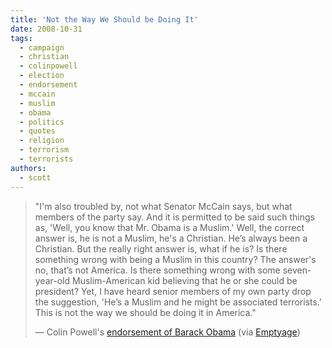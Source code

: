 ```yaml
---
title: 'Not the Way We Should be Doing It'
date: 2008-10-31
tags:
  - campaign
  - christian
  - colinpowell
  - election
  - endorsement
  - mccain
  - muslim
  - obama
  - politics
  - quotes
  - religion
  - terrorism
  - terrorists
authors:
  - scott
---
```


> "I'm also troubled by, not what Senator McCain says, but what members of the party say. And it is permitted to be said such things as, 'Well, you know that Mr. Obama is a Muslim.' Well, the correct answer is, he is not a Muslim, he's a Christian. He’s always been a Christian. But the really right answer is, what if he is? Is there something wrong with being a Muslim in this country? The answer's no, that’s not America. Is there something wrong with some seven-year-old Muslim-American kid believing that he or she could be president? Yet, I have heard senior members of my own party drop the suggestion, 'He’s a Muslim and he might be associated terrorists.' This is not the way we should be doing it in America."
>
> — Colin Powell's [endorsement of Barack Obama](http://www.msnbc.msn.com/id/27266223/) (via [Emptyage](http://www.emptyage.com/post/55350601/whitneymcn-paulsingh-this-is-the-photo-colin))
